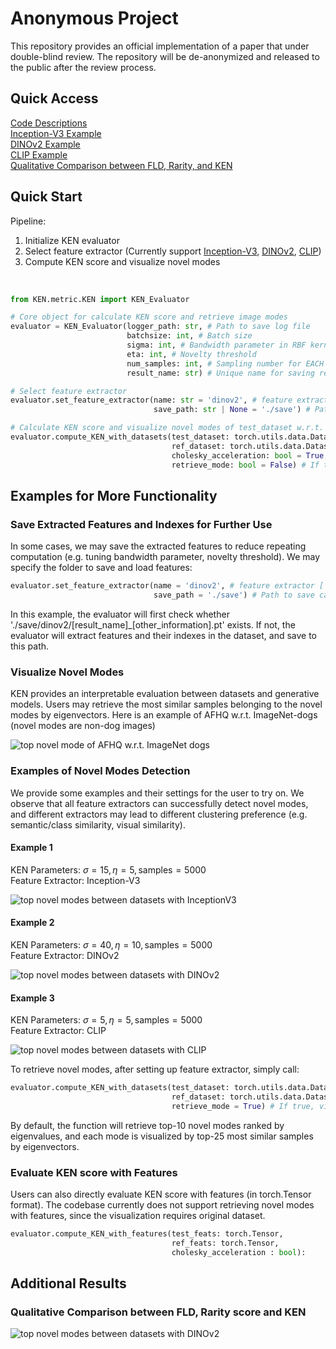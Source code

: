 # Anonymous Project

This repository provides an official implementation of a paper that under double-blind review. The repository will be de-anonymized and released to the public after the review process.

## Quick Access
[Code Descriptions](#quick-start) <br>
[Inception-V3 Example](#example-1) <br>
[DINOv2 Example](#example-2) <br>
[CLIP Example](#example-3) <br>
[Qualitative Comparison between FLD, Rarity, and KEN](#qualitative-comparison-between-fld-rarity-score-and-ken) <br>

## Quick Start
Pipeline:
<ol>
    <li> Initialize KEN evaluator </li>
    <li> Select feature extractor (Currently support <a href='https://arxiv.org/abs/1512.00567'> Inception-V3</a>, <a href='https://arxiv.org/abs/2304.07193'> DINOv2</a>, <a href='https://arxiv.org/abs/2103.00020'> CLIP</a>)
    <li> Compute KEN score and visualize novel modes </li>
</ol>

<br>

```python 
from KEN.metric.KEN import KEN_Evaluator

# Core object for calculate KEN score and retrieve image modes
evaluator = KEN_Evaluator(logger_path: str, # Path to save log file
                          batchsize: int, # Batch size
                          sigma: int, # Bandwidth parameter in RBF kernel
                          eta: int, # Novelty threshold
                          num_samples: int, # Sampling number for EACH distribution
                          result_name: str) # Unique name for saving results

# Select feature extractor
evaluator.set_feature_extractor(name: str = 'dinov2', # feature extractor ['inception', 'dinov2', 'clip']
                                save_path: str | None = './save') # Path to save calculated features for reuse

# Calculate KEN score and visualize novel modes of test_dataset w.r.t. ref_dataset
evaluator.compute_KEN_with_datasets(test_dataset: torch.utils.data.Dataset,
                                    ref_dataset: torch.utils.data.Dataset,
                                    cholesky_acceleration: bool = True, # If true, enable Cholesky acceleration
                                    retrieve_mode: bool = False) # If true, visualize top novel modes, save to './visuals/modes/' by default
```

## Examples for More Functionality
### Save Extracted Features and Indexes for Further Use
In some cases, we may save the extracted features to reduce repeating computation (e.g. tuning bandwidth parameter, novelty threshold). We may specify the folder to save and load features:
```python
evaluator.set_feature_extractor(name = 'dinov2', # feature extractor ['inception', 'dinov2', 'clip']
                                save_path = './save') # Path to save calculated features for reuse
```
In this example, the evaluator will first check whether './save/dinov2/[result_name]_[other_information].pt' exists. If not, the evaluator will extract features and their indexes in the dataset, and save to this path.

### Visualize Novel Modes
KEN provides an interpretable evaluation between datasets and generative models. Users may retrieve the most similar samples belonging to the novel modes by eigenvectors. Here is an example of AFHQ w.r.t. ImageNet-dogs (novel modes are non-dog images)

![top novel mode of AFHQ w.r.t. ImageNet dogs](./media/summary.png)
### Examples of Novel Modes Detection
We provide some examples and their settings for the user to try on. We observe that all feature extractors can successfully detect novel modes, and different extractors may lead to different clustering preference (e.g. semantic/class similarity, visual similarity).

#### Example 1

KEN Parameters: 
$\sigma=15, \eta=5, \text{samples}=5000$ <br>
Feature Extractor: Inception-V3

![top novel modes between datasets with InceptionV3](./media/afhq_wild_inception.001.png)

#### Example 2

KEN Parameters: 
$\sigma=40, \eta=10, \text{samples}=5000$ <br>
Feature Extractor: DINOv2

![top novel modes between datasets with DINOv2](./media/afhq_wild_dino.001.png)

#### Example 3

KEN Parameters: 
$\sigma=5, \eta=5, \text{samples}=5000$ <br>
Feature Extractor: CLIP

![top novel modes between datasets with CLIP](./media/afhq_wild_clip.001.png)

To retrieve novel modes, after setting up feature extractor, simply call:
```python
evaluator.compute_KEN_with_datasets(test_dataset: torch.utils.data.Dataset,
                                    ref_dataset: torch.utils.data.Dataset,
                                    retrieve_mode = True) # If true, visualize top novel modes, save to './visuals/modes/' by default
```
By default, the function will retrieve top-10 novel modes ranked by eigenvalues, and each mode is visualized by top-25 most similar samples by eigenvectors.

### Evaluate KEN score with Features
Users can also directly evaluate KEN score with features (in torch.Tensor format). The codebase currently does not support retrieving novel modes with features, since the visualization requires original dataset.
```python
evaluator.compute_KEN_with_features(test_feats: torch.Tensor, 
                                    ref_feats: torch.Tensor, 
                                    cholesky_acceleration : bool):
```

## Additional Results
### Qualitative Comparison between FLD, Rarity score and KEN
![top novel modes between datasets with DINOv2](./media/baseline.001.png)